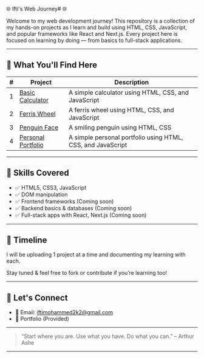 🌐 Ifti's Web Journey# 🌐 

Welcome to my web development journey! This repository is a collection of my hands-on projects as I learn and build using HTML, CSS, JavaScript, and popular frameworks like React and Next.js. Every project here is focused on learning by doing — from basics to full-stack applications.

---

## 🚀 What You'll Find Here

| # | Project | Description |
|---|---------|-------------|
| 1 | [Basic Calculator](./basic-calculator) | A simple calculator using HTML, CSS, and JavaScript |
| 2 | [Ferris Wheel](./ferriswheel) | A ferris wheel using HTML, CSS, and JavaScript |
| 3 | [Penguin Face](./penguin) | A smiling penguin using HTML, CSS |
| 4 | [Personal Portfolio](./personal-portfolio) | A simple personal portfolio using HTML, CSS, and JavaScript |
---

## 📌 Skills Covered

- ✅ HTML5, CSS3, JavaScript
- ✅ DOM manipulation
- ✅ Frontend frameworks (Coming soon)
- ✅ Backend basics & databases (Coming soon)
- ✅ Full-stack apps with React, Next.js (Coming soon)

---

## 📅 Timeline

I will be uploading 1 project at a time and documenting my learning with each.

Stay tuned & feel free to fork or contribute if you’re learning too!

---

## 🤝 Let's Connect

- 📧 Email: iftimohammed2k2@gmail.com 
- 🧠 Portfolio (Provided)

---

> “Start where you are. Use what you have. Do what you can.” – Arthur Ashe



---


